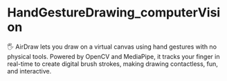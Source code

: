 # HandGestureDrawing_computerVision
🖐️ AirDraw lets you draw on a virtual canvas using hand gestures with no physical tools. Powered by OpenCV and MediaPipe, it tracks your finger in real-time to create digital brush strokes, making drawing contactless, fun, and interactive.
